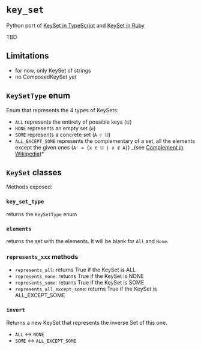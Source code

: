 # `key_set`

Python port of [KeySet in TypeScript](https://github.com/eturino/ts-key-set) and [KeySet in Ruby](https://github.com/eturino/ruby_key_set)

TBD

## Limitations

- for now, only KeySet of strings
- no ComposedKeySet yet

## `KeySetType` enum

Enum that represents the 4 types of KeySets:

- `ALL` represents the entirety of possible keys (`𝕌`)
- `NONE` represents an empty set (`∅`)
- `SOME` represents a concrete set (`A ⊂ 𝕌`)
- `ALL_EXCEPT_SOME` represents the complementary of a set, all the elements except the given ones (`A' = {x ∈ 𝕌 | x ∉ A}`) _(see [Complement in Wikipedia](https://en.wikipedia.org/wiki/Complement_set_theory))*

## `KeySet` classes

Methods exposed:

### `key_set_type`

returns the `KeySetType` enum

### `elements`

returns the set with the elements. It will be blank for `All` and `None`.

### `represents_xxx` methods

- `represents_all`: returns True if the KeySet is ALL
- `represents_none`: returns True if the KeySet is NONE
- `represents_some`: returns True if the KeySet is SOME
- `represents_all_except_some`: returns True if the KeySet is ALL_EXCEPT_SOME

### `invert`

Returns a new KeySet that represents the inverse Set of this one.

- `ALL` <-> `NONE`
- `SOME` <-> `ALL_EXCEPT_SOME`
